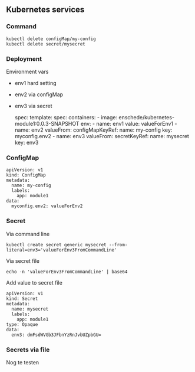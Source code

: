 ## Kubernetes services

### Command

    kubectl delete configMap/my-config
    kubectl delete secret/mysecret

### Deployment

Environment vars
- env1 hard setting
- env2 via configMap
- env3 via secret


    spec:
      template:
        spec:
          containers:
          - image: enschede/kubernetes-module1:0.0.3-SNAPSHOT
            env:
              - name: env1
                value: valueForEnv1
              - name: env2
                valueFrom:
                  configMapKeyRef:
                    name: my-config
                    key: myconfig.env2
              - name: env3
                valueFrom:
                  secretKeyRef:
                    name: mysecret
                    key: env3

### ConfigMap

    apiVersion: v1
    kind: ConfigMap
    metadata:
      name: my-config
      labels:
        app: module1
    data:
      myconfig.env2: valueForEnv2

### Secret
Via command line

    kubectl create secret generic mysecret --from-literal=env3='valueForEnv3FromCommandLine'

Via secret file

    echo -n 'valueForEnv3FromCommandLine' | base64
    
Add value to secret file

    apiVersion: v1
    kind: Secret
    metadata:
      name: mysecret
      labels:
        app: module1
    type: Opaque
    data:
      env3: dmFsdWVGb3JFbnYzRnJvbUZpbGU=

### Secrets via file
Nog te testen
